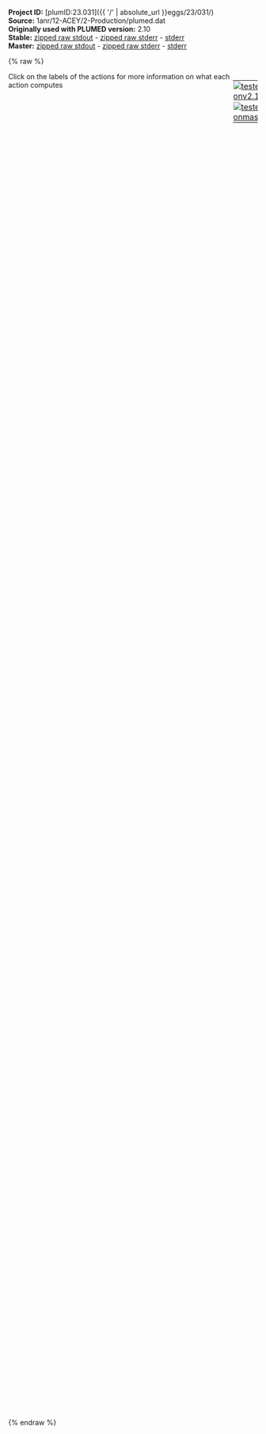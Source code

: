 **Project ID:** [plumID:23.031]({{ '/' | absolute_url }}eggs/23/031/)  
**Source:** 1anr/12-ACEY/2-Production/plumed.dat  
**Originally used with PLUMED version:** 2.10  
**Stable:** [zipped raw stdout](plumed.dat.plumed.stdout.txt.zip) - [zipped raw stderr](plumed.dat.plumed.stderr.txt.zip) - [stderr](plumed.dat.plumed.stderr)  
**Master:** [zipped raw stdout](plumed.dat.plumed_master.stdout.txt.zip) - [zipped raw stderr](plumed.dat.plumed_master.stderr.txt.zip) - [stderr](plumed.dat.plumed_master.stderr)  

{% raw %}
<div style="width: 100%; float:left">
<div style="width: 90%; float:left" id="value_details_data/1anr/12-ACEY/2-Production/plumed.dat"> Click on the labels of the actions for more information on what each action computes </div>
<div style="width: 10%; float:left"><table><tr><td style="padding:1px"><a href="plumed.dat.plumed.stderr"><img src="https://img.shields.io/badge/v2.10-passing-green.svg" alt="tested onv2.10" /></a></td></tr><tr><td style="padding:1px"><a href="plumed.dat.plumed_master.stderr"><img src="https://img.shields.io/badge/master-passing-green.svg" alt="tested onmaster" /></a></td></tr></table></div></div>
<pre style="width=97%;">
<span style="color:blue" class="comment"># Reference PDB</span>
<span class="plumedtooltip" style="color:green">MOLINFO<span class="right">This command is used to provide information on the molecules that are present in your system. <a href="https://www.plumed.org/doc-master/user-doc/html/_m_o_l_i_n_f_o.html" style="color:green">More details</a><i></i></span></span> <span class="plumedtooltip">STRUCTURE<span class="right">a file in pdb format containing a reference structure<i></i></span></span>=conf_emin_PLUMED.pdb <span class="plumedtooltip">WHOLE<span class="right"> The reference structure is whole, i<i></i></span></span>
<span style="color:blue" class="comment"># Define RNA nucleic backbone</span>
<span style="display:none;" id="data/1anr/12-ACEY/2-Production/plumed.dat">The MOLINFO action with label <b></b> calculates something</span><b name="data/1anr/12-ACEY/2-Production/plumed.datrna" onclick='showPath("data/1anr/12-ACEY/2-Production/plumed.dat","data/1anr/12-ACEY/2-Production/plumed.datrna","data/1anr/12-ACEY/2-Production/plumed.datrna","violet")'>rna</b><span style="display:none;" id="data/1anr/12-ACEY/2-Production/plumed.datrna">The GROUP action with label <b>rna</b> calculates the following quantities:<table  align="center" frame="void" width="95%" cellpadding="5%"><tr><td width="5%"><b> Quantity </b>  </td><td width="5%"><b> Type </b>  </td><td><b> Description </b> </td></tr><tr><td width="5%">rna</td><td width="5%"><font color="violet">atoms</font></td><td>indices of atoms specified in GROUP</td></tr></table></span>: <span class="plumedtooltip" style="color:green">GROUP<span class="right">Define a group of atoms so that a particular list of atoms can be referenced with a single label in definitions of CVs or virtual atoms. <a href="https://www.plumed.org/doc-master/user-doc/html/_g_r_o_u_p.html" style="color:green">More details</a><i></i></span></span> <span class="plumedtooltip">ATOMS<span class="right">the numerical indexes for the set of atoms in the group<i></i></span></span>=1,2,5,6,33,36,37,40,41,67,70,71,74,75,98,101,102,105,106,131,134,135,138,139,165,168,169,172,173,198,201,202,205,206,228,231,232,235,236,259,262,263,266,267,289,292,293,296,297,323,326,327,330,331,356,359,360,363,364,390,393,394,397,398,421,424,425,428,429,452,455,456,459,460,482,485,486,489,490,516,519,520,523,524,550,553,554,557,558,584,587,588,591,592,617,620,621,624,625,651,654,655,658,659,682,685,686,689,690,712,715,716,719,720,743,746,747,750,751,773,776,777,780,781,804,807,808,811,812,834,837,838,841,842,868,871,872,875,876,899,902,903,906,907
<span style="color:blue" class="comment"># Reconstruct RNA PBC</span>
<span class="plumedtooltip" style="color:green">WHOLEMOLECULES<span class="right">This action is used to rebuild molecules that can become split by the periodic boundary conditions. <a href="https://www.plumed.org/doc-master/user-doc/html/_w_h_o_l_e_m_o_l_e_c_u_l_e_s.html" style="color:green">More details</a><i></i></span></span> <span class="plumedtooltip">ENTITY0<span class="right">the atoms that make up a molecule that you wish to align<i></i></span></span>=<b name="data/1anr/12-ACEY/2-Production/plumed.datrna">rna</b> <span class="plumedtooltip">EMST<span class="right"> only for backward compatibility, as of PLUMED 2<i></i></span></span> <span class="plumedtooltip">STRIDE<span class="right"> the frequency with which molecules are reassembled<i></i></span></span>=1
<span style="color:blue" class="comment"># Define probe</span>
<b name="data/1anr/12-ACEY/2-Production/plumed.datprobe" onclick='showPath("data/1anr/12-ACEY/2-Production/plumed.dat","data/1anr/12-ACEY/2-Production/plumed.datprobe","data/1anr/12-ACEY/2-Production/plumed.datprobe","violet")'>probe</b><span style="display:none;" id="data/1anr/12-ACEY/2-Production/plumed.datprobe">The GROUP action with label <b>probe</b> calculates the following quantities:<table  align="center" frame="void" width="95%" cellpadding="5%"><tr><td width="5%"><b> Quantity </b>  </td><td width="5%"><b> Type </b>  </td><td><b> Description </b> </td></tr><tr><td width="5%">probe</td><td width="5%"><font color="violet">atoms</font></td><td>indices of atoms specified in GROUP</td></tr></table></span>: <span class="plumedtooltip" style="color:green">GROUP<span class="right">Define a group of atoms so that a particular list of atoms can be referenced with a single label in definitions of CVs or virtual atoms. <a href="https://www.plumed.org/doc-master/user-doc/html/_g_r_o_u_p.html" style="color:green">More details</a><i></i></span></span> <span class="plumedtooltip">ATOMS<span class="right">the numerical indexes for the set of atoms in the group<i></i></span></span>=931,932,933,934
<span style="color:blue" class="comment"># Wrap probe around RNA</span>
<span class="plumedtooltip" style="color:green">WRAPAROUND<span class="right">Rebuild periodic boundary conditions around chosen atoms. <a href="https://www.plumed.org/doc-master/user-doc/html/_w_r_a_p_a_r_o_u_n_d.html" style="color:green">More details</a><i></i></span></span> <span class="plumedtooltip">ATOMS<span class="right">wrapped atoms<i></i></span></span>=<b name="data/1anr/12-ACEY/2-Production/plumed.datprobe">probe</b> <span class="plumedtooltip">AROUND<span class="right">reference atoms<i></i></span></span>=<b name="data/1anr/12-ACEY/2-Production/plumed.datrna">rna</b> <span class="plumedtooltip">GROUPBY<span class="right"> group atoms so as not to break molecules<i></i></span></span>=4 <span class="plumedtooltip">STRIDE<span class="right"> the frequency with which molecules are reassembled<i></i></span></span>=1

<span style="color:blue" class="comment"># Align system to RNA nucleic backbone</span>
<span class="plumedtooltip" style="color:green">FIT_TO_TEMPLATE<span class="right">This action is used to align a molecule to a template. <a href="https://www.plumed.org/doc-master/user-doc/html/_f_i_t__t_o__t_e_m_p_l_a_t_e.html" style="color:green">More details</a><i></i></span></span> <span class="plumedtooltip">REFERENCE<span class="right">a file in pdb format containing the reference structure and the atoms involved in the CV<i></i></span></span>=conf_emin_PLUMED.pdb <span class="plumedtooltip">TYPE<span class="right"> the manner in which RMSD alignment is performed<i></i></span></span>=OPTIMAL <span class="plumedtooltip">NOPBC<span class="right"> ignore the periodic boundary conditions when calculating distances<i></i></span></span> <span class="plumedtooltip">STRIDE<span class="right"> the frequency with which molecules are reassembled<i></i></span></span>=1

<span style="color:blue" class="comment"># Define probe center</span>
<b name="data/1anr/12-ACEY/2-Production/plumed.datcom" onclick='showPath("data/1anr/12-ACEY/2-Production/plumed.dat","data/1anr/12-ACEY/2-Production/plumed.datcom","data/1anr/12-ACEY/2-Production/plumed.datcom","violet")'>com</b><span style="display:none;" id="data/1anr/12-ACEY/2-Production/plumed.datcom">The CENTER_FAST action with label <b>com</b> calculates the following quantities:<table  align="center" frame="void" width="95%" cellpadding="5%"><tr><td width="5%"><b> Quantity </b>  </td><td width="5%"><b> Type </b>  </td><td><b> Description </b> </td></tr><tr><td width="5%">com</td><td width="5%"><font color="violet">atoms</font></td><td>virtual atom calculated by CENTER_FAST action</td></tr></table></span>: <span class="plumedtooltip" style="color:green">CENTER<span class="right">Calculate the center for a group of atoms, with arbitrary weights. <a href="https://www.plumed.org/doc-master/user-doc/html/_c_e_n_t_e_r.html" style="color:green">More details</a><i></i></span></span> <span class="plumedtooltip">ATOMS<span class="right">the group of atoms that you are calculating the Gyration Tensor for<i></i></span></span>=<b name="data/1anr/12-ACEY/2-Production/plumed.datprobe">probe</b> <span class="plumedtooltip">NOPBC<span class="right"> ignore the periodic boundary conditions when calculating distances<i></i></span></span>
<span style="color:blue" class="comment"># Calculate position</span>
<b name="data/1anr/12-ACEY/2-Production/plumed.datpos" onclick='showPath("data/1anr/12-ACEY/2-Production/plumed.dat","data/1anr/12-ACEY/2-Production/plumed.datpos","data/1anr/12-ACEY/2-Production/plumed.datpos","black")'>pos</b><span style="display:none;" id="data/1anr/12-ACEY/2-Production/plumed.datpos">The POSITION action with label <b>pos</b> calculates the following quantities:<table  align="center" frame="void" width="95%" cellpadding="5%"><tr><td width="5%"><b> Quantity </b>  </td><td width="5%"><b> Type </b>  </td><td><b> Description </b> </td></tr><tr><td width="5%">pos.x</td><td width="5%"><font color="black">scalar</font></td><td>the x-component of the atom position</td></tr><tr><td width="5%">pos.y</td><td width="5%"><font color="black">scalar</font></td><td>the y-component of the atom position</td></tr><tr><td width="5%">pos.z</td><td width="5%"><font color="black">scalar</font></td><td>the z-component of the atom position</td></tr></table></span>: <span class="plumedtooltip" style="color:green">POSITION<span class="right">Calculate the components of the position of an atom. <a href="https://www.plumed.org/doc-master/user-doc/html/_p_o_s_i_t_i_o_n.html" style="color:green">More details</a><i></i></span></span> <span class="plumedtooltip">ATOM<span class="right">the atom number<i></i></span></span>=<b name="data/1anr/12-ACEY/2-Production/plumed.datcom">com</b> <span class="plumedtooltip">NOPBC<span class="right"> ignore the periodic boundary conditions when calculating distances<i></i></span></span>
<span style="color:blue" class="comment"># Do Metadynamics</span>
<b name="data/1anr/12-ACEY/2-Production/plumed.datmtd" onclick='showPath("data/1anr/12-ACEY/2-Production/plumed.dat","data/1anr/12-ACEY/2-Production/plumed.datmtd","data/1anr/12-ACEY/2-Production/plumed.datmtd","black")'>mtd</b><span style="display:none;" id="data/1anr/12-ACEY/2-Production/plumed.datmtd">The METAD action with label <b>mtd</b> calculates the following quantities:<table  align="center" frame="void" width="95%" cellpadding="5%"><tr><td width="5%"><b> Quantity </b>  </td><td width="5%"><b> Type </b>  </td><td><b> Description </b> </td></tr><tr><td width="5%">mtd.bias</td><td width="5%"><font color="black">scalar</font></td><td>the instantaneous value of the bias potential</td></tr></table></span>: <span class="plumedtooltip" style="color:green">METAD<span class="right">Used to performed metadynamics on one or more collective variables. <a href="https://www.plumed.org/doc-master/user-doc/html/_m_e_t_a_d.html" style="color:green">More details</a><i></i></span></span> ...
<span class="plumedtooltip">ARG<span class="right">the labels of the scalars on which the bias will act<i></i></span></span>=<b name="data/1anr/12-ACEY/2-Production/plumed.datpos">pos.x</b>,<b name="data/1anr/12-ACEY/2-Production/plumed.datpos">pos.y</b>,<b name="data/1anr/12-ACEY/2-Production/plumed.datpos">pos.z</b> <span class="plumedtooltip">SIGMA<span class="right">the widths of the Gaussian hills<i></i></span></span>=0.1,0.1,0.1 <span class="plumedtooltip">HEIGHT<span class="right">the heights of the Gaussian hills<i></i></span></span>=1.20 <span class="plumedtooltip">BIASFACTOR<span class="right">use well tempered metadynamics and use this bias factor<i></i></span></span>=10 <span class="plumedtooltip">PACE<span class="right">the frequency for hill addition<i></i></span></span>=500 <span class="plumedtooltip">STRIDE<span class="right">the frequency with which the forces due to the bias should be calculated<i></i></span></span>=1
<span class="plumedtooltip">GRID_MIN<span class="right">the lower bounds for the grid<i></i></span></span>=-3.812115,-3.738115,-3.825115 <span class="plumedtooltip">GRID_MAX<span class="right">the upper bounds for the grid<i></i></span></span>=9.330115,10.019114,8.726115 <span class="plumedtooltip">FILE<span class="right"> a file in which the list of added hills is stored<i></i></span></span>=HILLS
...
<br/><span style="color:blue" class="comment"># Minimum distance probe COM-RNA</span>
<span id="data/1anr/12-ACEY/2-Production/plumed.datdist_short"><b name="data/1anr/12-ACEY/2-Production/plumed.datdist" onclick='showPath("data/1anr/12-ACEY/2-Production/plumed.dat","data/1anr/12-ACEY/2-Production/plumed.datdist","data/1anr/12-ACEY/2-Production/plumed.datdist_shortcut","blue")'>dist</b><span style="display:none;" id="data/1anr/12-ACEY/2-Production/plumed.datdist_shortcut">The DISTANCES action with label <b>dist</b> calculates the following quantities:<table  align="center" frame="void" width="95%" cellpadding="5%"><tr><td width="5%"><b> Quantity </b>  </td><td width="5%"><b> Type </b>  </td><td><b> Description </b> </td></tr><tr><td width="5%">dist</td><td width="5%"><font color="blue">vector</font></td><td>the DISTANCES between the each pair of atoms that were specified</td></tr><tr><td width="5%">dist_min</td><td width="5%"><font color="black">scalar</font></td><td>the minimum colvar</td></tr></table></span>: <span class="plumedtooltip" style="color:green">DISTANCES<span class="right">Calculate the distances between multiple piars of atoms This action is <a class="toggler" href='javascript:;' onclick='toggleDisplay("data/1anr/12-ACEY/2-Production/plumed.datdist");'>a shortcut</a>. <a href="https://www.plumed.org/doc-master/user-doc/html/_d_i_s_t_a_n_c_e_s.html">More details</a><i></i></span></span> <span class="plumedtooltip">GROUPA<span class="right">Calculate the distances between all the atoms in GROUPA and all the atoms in GROUPB<i></i></span></span>=<b name="data/1anr/12-ACEY/2-Production/plumed.datcom">com</b> <span class="plumedtooltip">GROUPB<span class="right">Calculate the distances between all the atoms in GROUPA and all the atoms in GROUPB<i></i></span></span>=<b name="data/1anr/12-ACEY/2-Production/plumed.datrna">rna</b> <span class="plumedtooltip">MIN<span class="right">calculate the minimum value<i></i></span></span>={BETA=50.} <span class="plumedtooltip">NOPBC<span class="right"> ignore the periodic boundary conditions when calculating distances<i></i></span></span>
</span><span id="data/1anr/12-ACEY/2-Production/plumed.datdist_long" style="display:none;"><span style="color:blue" class="comment"># PLUMED interprets the command:
</span><span class="toggler" style="color:red" onclick='toggleDisplay("data/1anr/12-ACEY/2-Production/plumed.datdist")'># dist: DISTANCES GROUPA=com GROUPB=rna MIN={BETA=50.} NOPBC</span>
<span style="color:blue" class="comment"># as follows (Click the red comment above to revert to the short version of the input):</span>
<b name="data/1anr/12-ACEY/2-Production/plumed.datdist" onclick='showPath("data/1anr/12-ACEY/2-Production/plumed.dat","data/1anr/12-ACEY/2-Production/plumed.datdist","data/1anr/12-ACEY/2-Production/plumed.datdist","blue")'>dist</b><span style="display:none;" id="data/1anr/12-ACEY/2-Production/plumed.datdist">The DISTANCE action with label <b>dist</b> calculates the following quantities:<table  align="center" frame="void" width="95%" cellpadding="5%"><tr><td width="5%"><b> Quantity </b>  </td><td width="5%"><b> Type </b>  </td><td><b> Description </b> </td></tr><tr><td width="5%">dist</td><td width="5%"><font color="blue">vector</font></td><td>the DISTANCE for each set of specified atoms</td></tr></table></span>: <span class="plumedtooltip" style="color:green">DISTANCE<span class="right">Calculate the distance between a pair of atoms. <a href="https://www.plumed.org/doc-master/user-doc/html/_d_i_s_t_a_n_c_e.html" style="color:green">More details</a><i></i></span></span> <span class="plumedtooltip">NOPBC<span class="right"> ignore the periodic boundary conditions when calculating distances<i></i></span></span> <span class="plumedtooltip">ATOMS1<span class="right">the pair of atom that we are calculating the distance between<i></i></span></span>=<b name="data/1anr/12-ACEY/2-Production/plumed.datcom">com</b>,1 <span class="plumedtooltip">ATOMS2<span class="right">the pair of atom that we are calculating the distance between<i></i></span></span>=<b name="data/1anr/12-ACEY/2-Production/plumed.datcom">com</b>,2 <span class="plumedtooltip">ATOMS3<span class="right">the pair of atom that we are calculating the distance between<i></i></span></span>=<b name="data/1anr/12-ACEY/2-Production/plumed.datcom">com</b>,5 <span class="plumedtooltip">ATOMS4<span class="right">the pair of atom that we are calculating the distance between<i></i></span></span>=<b name="data/1anr/12-ACEY/2-Production/plumed.datcom">com</b>,6 <span class="plumedtooltip">ATOMS5<span class="right">the pair of atom that we are calculating the distance between<i></i></span></span>=<b name="data/1anr/12-ACEY/2-Production/plumed.datcom">com</b>,33     <span style="color:blue" class="comment"># Action input conctinues with 139 further ATOMSn keywords, </span>
<b name="data/1anr/12-ACEY/2-Production/plumed.datdist_me_min" onclick='showPath("data/1anr/12-ACEY/2-Production/plumed.dat","data/1anr/12-ACEY/2-Production/plumed.datdist_me_min","data/1anr/12-ACEY/2-Production/plumed.datdist_me_min","blue")'>dist_me_min</b><span style="display:none;" id="data/1anr/12-ACEY/2-Production/plumed.datdist_me_min">The CUSTOM action with label <b>dist_me_min</b> calculates the following quantities:<table  align="center" frame="void" width="95%" cellpadding="5%"><tr><td width="5%"><b> Quantity </b>  </td><td width="5%"><b> Type </b>  </td><td><b> Description </b> </td></tr><tr><td width="5%">dist_me_min</td><td width="5%"><font color="blue">vector</font></td><td>the vector obtained by doing an element-wise application of an arbitrary function to the input vectors</td></tr></table></span>: <span class="plumedtooltip" style="color:green">CUSTOM<span class="right">Calculate a combination of variables using a custom expression. <a href="https://www.plumed.org/doc-master/user-doc/html/_c_u_s_t_o_m.html" style="color:green">More details</a><i></i></span></span> <span class="plumedtooltip">ARG<span class="right">the values input to this function<i></i></span></span>=<b name="data/1anr/12-ACEY/2-Production/plumed.datdist">dist</b> <span class="plumedtooltip">FUNC<span class="right">the function you wish to evaluate<i></i></span></span>=exp(50./x) <span class="plumedtooltip">PERIODIC<span class="right">if the output of your function is periodic then you should specify the periodicity of the function<i></i></span></span>=NO
<b name="data/1anr/12-ACEY/2-Production/plumed.datdist_mec_min" onclick='showPath("data/1anr/12-ACEY/2-Production/plumed.dat","data/1anr/12-ACEY/2-Production/plumed.datdist_mec_min","data/1anr/12-ACEY/2-Production/plumed.datdist_mec_min","black")'>dist_mec_min</b><span style="display:none;" id="data/1anr/12-ACEY/2-Production/plumed.datdist_mec_min">The SUM action with label <b>dist_mec_min</b> calculates the following quantities:<table  align="center" frame="void" width="95%" cellpadding="5%"><tr><td width="5%"><b> Quantity </b>  </td><td width="5%"><b> Type </b>  </td><td><b> Description </b> </td></tr><tr><td width="5%">dist_mec_min</td><td width="5%"><font color="black">scalar</font></td><td>the sum of all the elements in the input vector</td></tr></table></span>: <span class="plumedtooltip" style="color:green">SUM<span class="right">Calculate the sum of the arguments <a href="https://www.plumed.org/doc-master/user-doc/html/_s_u_m.html" style="color:green">More details</a><i></i></span></span> <span class="plumedtooltip">ARG<span class="right">the values input to this function<i></i></span></span>=<b name="data/1anr/12-ACEY/2-Production/plumed.datdist_me_min">dist_me_min</b> <span class="plumedtooltip">PERIODIC<span class="right">if the output of your function is periodic then you should specify the periodicity of the function<i></i></span></span>=NO
<b name="data/1anr/12-ACEY/2-Production/plumed.datdist_min" onclick='showPath("data/1anr/12-ACEY/2-Production/plumed.dat","data/1anr/12-ACEY/2-Production/plumed.datdist_min","data/1anr/12-ACEY/2-Production/plumed.datdist_min","black")'>dist_min</b><span style="display:none;" id="data/1anr/12-ACEY/2-Production/plumed.datdist_min">The CUSTOM action with label <b>dist_min</b> calculates the following quantities:<table  align="center" frame="void" width="95%" cellpadding="5%"><tr><td width="5%"><b> Quantity </b>  </td><td width="5%"><b> Type </b>  </td><td><b> Description </b> </td></tr><tr><td width="5%">dist_min</td><td width="5%"><font color="black">scalar</font></td><td>an arbitrary function</td></tr></table></span>: <span class="plumedtooltip" style="color:green">CUSTOM<span class="right">Calculate a combination of variables using a custom expression. <a href="https://www.plumed.org/doc-master/user-doc/html/_c_u_s_t_o_m.html" style="color:green">More details</a><i></i></span></span> <span class="plumedtooltip">ARG<span class="right">the values input to this function<i></i></span></span>=<b name="data/1anr/12-ACEY/2-Production/plumed.datdist_mec_min">dist_mec_min</b> <span class="plumedtooltip">FUNC<span class="right">the function you wish to evaluate<i></i></span></span>=50./log(x) <span class="plumedtooltip">PERIODIC<span class="right">if the output of your function is periodic then you should specify the periodicity of the function<i></i></span></span>=NO
<span style="color:blue"># --- End of included input --- </span></span><span style="color:blue" class="comment"># Upper wall</span>
<b name="data/1anr/12-ACEY/2-Production/plumed.datuwd" onclick='showPath("data/1anr/12-ACEY/2-Production/plumed.dat","data/1anr/12-ACEY/2-Production/plumed.datuwd","data/1anr/12-ACEY/2-Production/plumed.datuwd","black")'>uwd</b><span style="display:none;" id="data/1anr/12-ACEY/2-Production/plumed.datuwd">The UPPER_WALLS action with label <b>uwd</b> calculates the following quantities:<table  align="center" frame="void" width="95%" cellpadding="5%"><tr><td width="5%"><b> Quantity </b>  </td><td width="5%"><b> Type </b>  </td><td><b> Description </b> </td></tr><tr><td width="5%">uwd.bias</td><td width="5%"><font color="black">scalar</font></td><td>the instantaneous value of the bias potential</td></tr><tr><td width="5%">uwd.force2</td><td width="5%"><font color="black">scalar</font></td><td>the instantaneous value of the squared force due to this bias potential</td></tr></table></span>: <span class="plumedtooltip" style="color:green">UPPER_WALLS<span class="right">Defines a wall for the value of one or more collective variables, <a href="https://www.plumed.org/doc-master/user-doc/html/_u_p_p_e_r__w_a_l_l_s.html" style="color:green">More details</a><i></i></span></span> <span class="plumedtooltip">ARG<span class="right">the arguments on which the bias is acting<i></i></span></span>=<b name="data/1anr/12-ACEY/2-Production/plumed.datdist">dist.min</b> <span class="plumedtooltip">AT<span class="right">the positions of the wall<i></i></span></span>=1.0 <span class="plumedtooltip">KAPPA<span class="right">the force constant for the wall<i></i></span></span>=10000.0 <span class="plumedtooltip">STRIDE<span class="right">the frequency with which the forces due to the bias should be calculated<i></i></span></span>=1

<span style="color:blue" class="comment"># Define shadow RMSD on RNA backbone</span>
<b name="data/1anr/12-ACEY/2-Production/plumed.datrmsd" onclick='showPath("data/1anr/12-ACEY/2-Production/plumed.dat","data/1anr/12-ACEY/2-Production/plumed.datrmsd","data/1anr/12-ACEY/2-Production/plumed.datrmsd","black")'>rmsd</b><span style="display:none;" id="data/1anr/12-ACEY/2-Production/plumed.datrmsd">The SHADOW action with label <b>rmsd</b> calculates the following quantities:<table  align="center" frame="void" width="95%" cellpadding="5%"><tr><td width="5%"><b> Quantity </b>  </td><td width="5%"><b> Type </b>  </td><td><b> Description </b> </td></tr><tr><td width="5%">rmsd</td><td width="5%"><font color="black">scalar</font></td><td>the value of the shadow RMSD</td></tr></table></span>: <span class="plumedtooltip" style="color:green">SHADOW<span class="right">Communicate atoms positions among replicas and calculate the RMSD with respect to a mother (reference) simulation. <a href="https://www.plumed.org/doc-master/user-doc/html/_s_h_a_d_o_w.html" style="color:green">More details</a><i></i></span></span> <span class="plumedtooltip">ATOMS<span class="right">atoms for which we calculate the shadow RMSD<i></i></span></span>=<b name="data/1anr/12-ACEY/2-Production/plumed.datrna">rna</b> <span class="plumedtooltip">NOPBC<span class="right"> ignore the periodic boundary conditions when calculating distances<i></i></span></span> <span class="plumedtooltip">UPDATE<span class="right">stride for updating reference coordinates<i></i></span></span>=100
<span style="color:blue" class="comment"># Add upper wall</span>
<b name="data/1anr/12-ACEY/2-Production/plumed.datuws" onclick='showPath("data/1anr/12-ACEY/2-Production/plumed.dat","data/1anr/12-ACEY/2-Production/plumed.datuws","data/1anr/12-ACEY/2-Production/plumed.datuws","black")'>uws</b><span style="display:none;" id="data/1anr/12-ACEY/2-Production/plumed.datuws">The UPPER_WALLS action with label <b>uws</b> calculates the following quantities:<table  align="center" frame="void" width="95%" cellpadding="5%"><tr><td width="5%"><b> Quantity </b>  </td><td width="5%"><b> Type </b>  </td><td><b> Description </b> </td></tr><tr><td width="5%">uws.bias</td><td width="5%"><font color="black">scalar</font></td><td>the instantaneous value of the bias potential</td></tr><tr><td width="5%">uws.force2</td><td width="5%"><font color="black">scalar</font></td><td>the instantaneous value of the squared force due to this bias potential</td></tr></table></span>: <span class="plumedtooltip" style="color:green">UPPER_WALLS<span class="right">Defines a wall for the value of one or more collective variables, <a href="https://www.plumed.org/doc-master/user-doc/html/_u_p_p_e_r__w_a_l_l_s.html" style="color:green">More details</a><i></i></span></span> <span class="plumedtooltip">ARG<span class="right">the arguments on which the bias is acting<i></i></span></span>=<b name="data/1anr/12-ACEY/2-Production/plumed.datrmsd">rmsd</b> <span class="plumedtooltip">AT<span class="right">the positions of the wall<i></i></span></span>=0.2 <span class="plumedtooltip">KAPPA<span class="right">the force constant for the wall<i></i></span></span>=10000.0 <span class="plumedtooltip">STRIDE<span class="right">the frequency with which the forces due to the bias should be calculated<i></i></span></span>=1

<span style="color:blue" class="comment"># Print useful info</span>
<span class="plumedtooltip" style="color:green">PRINT<span class="right">Print quantities to a file. <a href="https://www.plumed.org/doc-master/user-doc/html/_p_r_i_n_t.html" style="color:green">More details</a><i></i></span></span> <span class="plumedtooltip">FILE<span class="right">the name of the file on which to output these quantities<i></i></span></span>=COLVAR <span class="plumedtooltip">STRIDE<span class="right"> the frequency with which the quantities of interest should be output<i></i></span></span>=500 <span class="plumedtooltip">ARG<span class="right">the labels of the values that you would like to print to the file<i></i></span></span>=<b name="data/1anr/12-ACEY/2-Production/plumed.datpos">pos.x</b>,<b name="data/1anr/12-ACEY/2-Production/plumed.datpos">pos.y</b>,<b name="data/1anr/12-ACEY/2-Production/plumed.datpos">pos.z</b>,<b name="data/1anr/12-ACEY/2-Production/plumed.datdist">dist.min</b>,<b name="data/1anr/12-ACEY/2-Production/plumed.datrmsd">rmsd</b>,<b name="data/1anr/12-ACEY/2-Production/plumed.datmtd">mtd.bias</b>,<b name="data/1anr/12-ACEY/2-Production/plumed.datuwd">uwd.bias</b>,<b name="data/1anr/12-ACEY/2-Production/plumed.datuws">uws.bias</b>
</pre>
{% endraw %}
